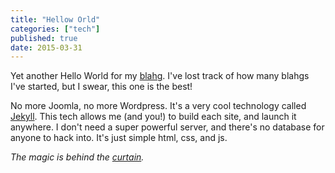 ```yaml
---
title: "Hellow Orld"
categories: ["tech"]
published: true
date: 2015-03-31
---
```


Yet another Hello World for my [blahg](/blahg/). I've lost track of how many blahgs I've started, but I swear, this one is the best!

No more Joomla, no more Wordpress. It's a very cool technology called [Jekyll](http://jekyllrb.com/). This tech allows me (and you!) to build each site, and launch it anywhere. I don't need a super powerful server, and there's no database for anyone to hack into. It's just simple html, css, and js.

*The magic is behind the <a href="/behind/the/curtain/index.html" class="hidden-link">curtain</a>.*
